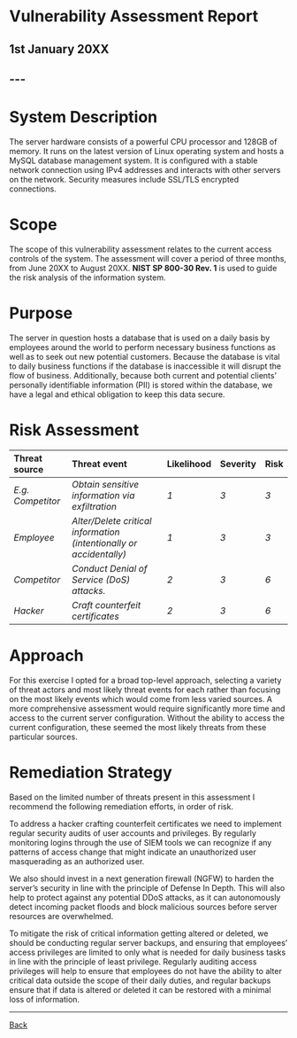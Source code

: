 # **Vulnerability Assessment Report**

## **1st January 20XX**

## ---

# **System Description**

The server hardware consists of a powerful CPU processor and 128GB of memory. It runs on the latest version of Linux operating system and hosts a MySQL database management system. It is configured with a stable network connection using IPv4 addresses and interacts with other servers on the network. Security measures include SSL/TLS encrypted connections.

# **Scope**

The scope of this vulnerability assessment relates to the current access controls of the system. The assessment will cover a period of three months, from June 20XX to August 20XX. **NIST SP 800-30 Rev. 1** is used to guide the risk analysis of the information system.

# **Purpose**

The server in question hosts a database that is used on a daily basis by employees around the world to perform necessary business functions as well as to seek out new potential customers. Because the database is vital to daily business functions if the database is inaccessible it will disrupt the flow of business. Additionally, because both current and potential clients’ personally identifiable information (PII) is stored within the database, we have a legal and ethical obligation to keep this data secure.

# **Risk Assessment**

| Threat source | Threat event | Likelihood | Severity | Risk |
| :---- | :---- | :---- | :---- | :---- |
| *E.g. Competitor* | *Obtain sensitive information via exfiltration* | *1* | *3* | *3* |
| *Employee* | *Alter/Delete critical information (intentionally or accidentally)* | *1* | *3* | *3* |
| *Competitor* | *Conduct Denial of Service (DoS) attacks.* | *2* | *3* | *6* |
| *Hacker* | *Craft counterfeit certificates* | *2* | *3* | *6* |

# **Approach**

For this exercise I opted for a broad top-level approach, selecting a variety of threat actors and most likely threat events for each rather than focusing on the most likely events which would come from less varied sources. A more comprehensive assessment would require significantly more time and access to the current server configuration. Without the ability to access the current configuration, these seemed the most likely threats from these particular sources.

# **Remediation Strategy**

Based on the limited number of threats present in this assessment I recommend the following remediation efforts, in order of risk.

To address a hacker crafting counterfeit certificates we need to implement regular security audits of user accounts and privileges. By regularly monitoring logins through the use of SIEM tools we can recognize if any patterns of access change that might indicate an unauthorized user masquerading as an authorized user.

We also should invest in a next generation firewall (NGFW) to harden the server’s security in line with the principle of Defense In Depth. This will also help to protect against any potential DDoS attacks, as it can autonomously detect incoming packet floods and block malicious sources before server resources are overwhelmed.

To mitigate the risk of critical information getting altered or deleted, we should be conducting regular server backups, and ensuring that employees’ access privileges are limited to only what is needed for daily business tasks in line with the principle of least privilege. Regularly auditing access privileges will help to ensure that employees do not have the ability to alter critical data outside the scope of their daily duties, and regular backups ensure that if data is altered or deleted it can be restored with a minimal loss of information.

---

[Back](README.md)
